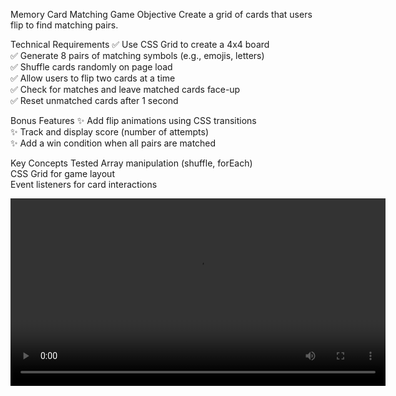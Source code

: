 Memory Card Matching Game
Objective
Create a grid of cards that users flip to find matching pairs.

Technical Requirements
✅ Use CSS Grid to create a 4x4 board</br>
✅ Generate 8 pairs of matching symbols (e.g., emojis, letters)</br>
✅ Shuffle cards randomly on page load</br>
✅ Allow users to flip two cards at a time</br>
✅ Check for matches and leave matched cards face-up</br>
✅ Reset unmatched cards after 1 second</br>

Bonus Features
✨ Add flip animations using CSS transitions</br>
✨ Track and display score (number of attempts)</br>
✨ Add a win condition when all pairs are matched</br>

Key Concepts Tested
Array manipulation (shuffle, forEach)</br>
CSS Grid for game layout</br>
Event listeners for card interactions</br>

<video width="600" controls>
  <source src="Preview of the Game.mp4" type="video/mp4">
  Your browser does not support the video tag.
</video>
